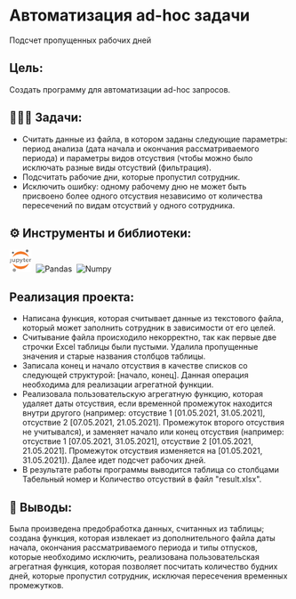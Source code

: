 # Автоматизация ad-hoc задачи 
Подсчет пропущенных рабочих дней
## Цель:
Создать программу для автоматизации ad-hoc запросов.
## 👩🏻‍💻 Задачи:  
- Считать данные из файла, в котором заданы следующие параметры: период анализа (дата начала и окончания рассматриваемого периода) и параметры видов отсуствия (чтобы можно было исключать разные виды отсуствий (фильтрация).
- Подсчитать рабочие дни, которые пропустил сотрудник.
- Исключить ошибку: одному рабочему дню не может быть присвоено более одного отсуствия независимо от количества пересечений по видам отсуствий у одного сотрудника.

## ⚙️ Инструменты и библиотеки:

<div>
  <img src="https://github.com/devicons/devicon/blob/master/icons/jupyter/jupyter-original-wordmark.svg" title="Jupyter" alt="Jupyter" width="40" height="40"/>&nbsp;
  <img src="https://pandas.pydata.org/static/img/pandas_white.svg" title="Pandas" alt="Pandas" height="40"/>&nbsp;
  <img src="https://camo.githubusercontent.com/6631ab3e404c95feff2366126736bf6b3759e4be11357ea07405a3527b9a3138/68747470733a2f2f696d672e736869656c64732e696f2f62616467652f6e756d70792d2532333031333234332e7376673f7374796c653d666f722d7468652d6261646765266c6f676f3d6e756d7079266c6f676f436f6c6f723d7768697465" title="Numpy" alt="Numpy" height="30"/>&nbsp;
  </div>

## Реализация проекта:  
- Написана функция, которая считывает данные из текстового файла, который может заполнить сотрудник в зависимости от его целей.
- Считывание файла происходило некорректно, так как первые две строчки Excel таблицы были пустыми. Удалила пропущенные значения и старые названия столбцов таблицы.
- Записала конец и начало отсуствия в качестве списков со следующей структурой: [начало, конец]. Данная операция необходима для реализации агрегатной функции.
- Реализовала пользовательскую агрегатную функцию, которая удаляет даты отсуствия, если временной промежуток находится внутри другого (например: отсуствие 1 [01.05.2021, 31.05.2021], отсуствие 2 [07.05.2021, 21.05.2021]. Промежуток второго отсуствия не учитывался), и заменяет начало или конец отсуствия (например: отсуствие 1 [07.05.2021, 31.05.2021], отсуствие 2 [01.05.2021, 21.05.2021]. Промежуток отсуствия изменяется на [01.05.2021, 31.05.2021]). Далее идет подсчет рабочих дней.
- В результате работы программы выводится таблица со столбцами Табельный номер и Количество отсуствий в файл "result.xlsx".
## 🔎 Выводы:
Была произведена предобработка данных, считанных из таблицы; создана функция, которая извлекает из дополнительного файла даты начала, окончания рассматриваемого периода и типы отпусков, которые необходимо исключить, реализована пользовательская агрегатная функция, которая позволяет посчитать количество будних дней, которые пропустил сотрудник, исключая пересечения временных промежутков.
